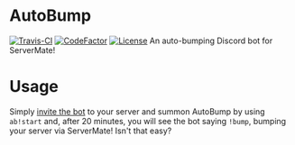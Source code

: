 # AutoBump
[![Travis-CI](https://travis-ci.org/TheLifeGamingYT/AutoBump.svg?branch=master)](https://travis-ci.org/TheLifeGamingYT/AutoBump)
[![CodeFactor](https://www.codefactor.io/repository/github/thelifegamingyt/autobump/badge/master)](https://www.codefactor.io/repository/github/thelifegamingyt/autobump)
[![License](https://img.shields.io/github/license/TheLifeGamingYT/AutoBump.svg)](https://github.com/TheLifeGamingYT/AutoBump/blob/master/LICENSE)
An auto-bumping Discord bot for ServerMate!
# Usage
Simply [invite the bot](https://discordapp.com/api/oauth2/authorize?client_id=544620740691886091&permissions=2048&scope=bot) to your server and summon AutoBump by using `ab!start` and, after 20 minutes, you will see the bot saying `!bump`, bumping your server via ServerMate! Isn't that easy?

